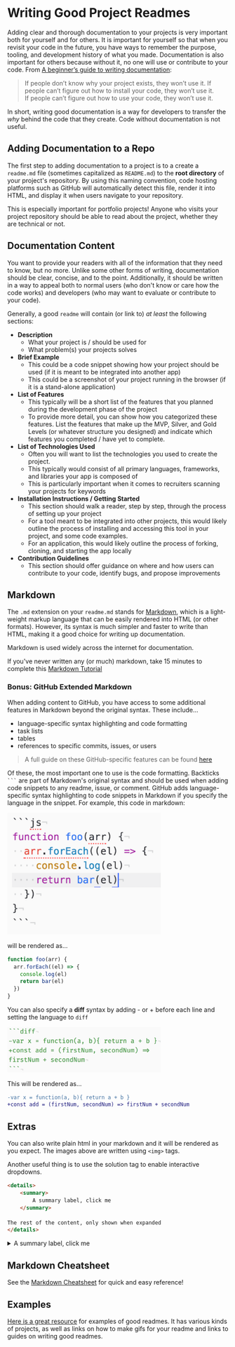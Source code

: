 # Writing Good Project Readmes

Adding clear and thorough documentation to your projects is very important both for yourself and for others. It is important for yourself so that when you revisit your code in the future, you have ways to remember the purpose, tooling, and development history of what you made. Documentation is also important for others because without it, no one will use or contribute to your code. From [A beginner’s guide to writing documentation](http://www.writethedocs.org/guide/writing/beginners-guide-to-docs/):

> If people don’t know why your project exists,
they won’t use it. 
> If people can’t figure out how to install your code,
they won’t use it.  
> If people can’t figure out how to use your code,
they won’t use it.  

In short, writing good documentation is a way for developers to transfer the *why* behind the code that they create. Code without documentation is not useful.

## Adding Documentation to a Repo
The first step to adding documentation to a project is to a create a `readme.md` file (sometimes capitalized as `README.md`) to the **root directory** of your project's repository. By using this naming convention, code hosting platforms such as GitHub will automatically detect this file, render it into HTML, and display it when users navigate to your repository.

This is especially important for portfolio projects! Anyone who visits your project repository should be able to read about the project, whether they are technical or not.

## Documentation Content
You want to provide your readers with all of the information that they need to know, but no more. Unlike some other forms of writing, documentation should be clear, concise, and to the point. Additionally, it should be written in a way to appeal both to normal users (who don't know or care how the code works) and developers (who may want to evaluate or contribute to your code).

Generally, a good `readme` will contain (or link to) *at least* the following sections:
- **Description**
  - What your project is / should be used for
  - What problem(s) your projects solves
- **Brief Example**
  - This could be a code snippet showing how your project should be used (if it is meant to be integrated into another app)
  - This could be a screenshot of your project running in the browser (if it is a stand-alone application)
- **List of Features**
  - This typically will be a short list of the features that you planned during the development phase of the project
  - To provide more detail, you can show how you categorized these features. List the features that make up the MVP, Silver, and Gold Levels (or whatever structure you designed) and indicate which features you completed / have yet to complete.
- **List of Technologies Used**
  - Often you will want to list the technologies you used to create the project.
  - This typically would consist of all primary languages, frameworks, and libraries your app is composed of
  - This is particularly important when it comes to recruiters scanning your projects for keywords
- **Installation Instructions / Getting Started**
  - This section should walk a reader, step by step, through the process of setting up your project
  - For a tool meant to be integrated into other projects, this would likely outline the process of installing and accessing this tool in your project, and some code examples.
  - For an application, this would likely outline the process of forking, cloning, and starting the app locally
- **Contribution Guidelines**
  - This section should offer guidance on where and how users can contribute to your code, identify bugs, and propose improvements

## Markdown

The `.md` extension on your `readme.md` stands for [Markdown](https://en.wikipedia.org/wiki/Markdown), which is a light-weight markup language that can be easily rendered into HTML (or other formats). However, its syntax is much simpler and faster to write than HTML, making it a good choice for writing up documentation.

Markdown is used widely across the internet for documentation.

If you've never written any (or much) markdown, take 15 minutes to complete this [Markdown Tutorial](http://www.markdowntutorial.com/)

### Bonus: GitHub Extended Markdown
When adding content to GitHub, you have access to some additional features in Markdown beyond the original syntax. These include...

- language-specific syntax highlighting and code formatting
- task lists
- tables
- references to specific commits, issues, or users

> A full guide on these GitHub-specific features can be found [here](https://guides.github.com/features/mastering-markdown/)

Of these, the most important one to use is the code formatting. Backticks <code>```</code> are part of Markdown's original syntax and should be used when adding code snippets to any readme, issue, or comment. GitHub adds language-specific syntax highlighting to code snippets in Markdown if you specify the language in the snippet. For example, this code in markdown:

<img alt="backticks example" width="350px" src="./assets/backticks-example.png"/>

will be rendered as...

```js
function foo(arr) {
  arr.forEach((el) => {
    console.log(el)
    return bar(el)
  })
}
```

You can also specify a **diff** syntax by adding - or + before each line and setting the language to `diff`


<img alt="github diff example" width="350px" src="./assets/gh-md-diff.png"/>

This will be rendered as...

```diff
-var x = function(a, b){ return a + b }
+const add = (firstNum, secondNum) => firstNum + secondNum
```

## Extras

You can also write plain html in your markdown and it will be rendered as you expect. The images above are written using `<img>` tags. 

Another useful thing is to use the solution tag to enable interactive dropdowns.

```html
<details>
    <summary>
        A summary label, click me
    </summary>

The rest of the content, only shown when expanded
</details>
```

<details>
<summary>
A summary label, click me
</summary>

The rest of the content, only shown when expanded
</details>

## Markdown Cheatsheet

See the [Markdown Cheatsheet](https://github.com/adam-p/markdown-here/wiki/Markdown-Cheatsheet) for quick and easy reference!

## Examples

[Here is a great resource](https://github.com/matiassingers/awesome-readme) for examples of good readmes. It has various kinds of projects, as well as links on how to make gifs for your readme and links to guides on writing good readmes.
